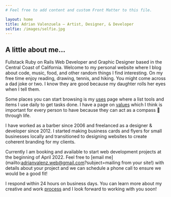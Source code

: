 ```yaml
---
# Feel free to add content and custom Front Matter to this file.

layout: home
title: Adrian Valenzuela — Artist, Designer, & Developer
selfie: /images/selfie.jpg
---
```


## A little about me...

Fullstack Ruby on Rails Web Developer and Graphic Designer based in the Central Coast of California. Welcome to my personal website where I blog about code, music, food, and other random things I find interesting. On my free time enjoy reading, drawing, tennis, and hiking. You might come across a dad joke or two. I know they are good because my daughter rolls her eyes when I tell them.

Some places you can start browsing is my [uses](/uses) page where a list tools and items I use daily to get tasks done. I have a page on [values](/values) which I think is important for every person to have because they can act as a compass 🧭 through life.

I have worked as a barber since 2006 and freelanced as a designer & developer since 2012. I started making business cards and flyers for small businesses locally and transitioned to designing websites to create coherent branding for my clients.

Currently I am booking and available to start web development projects at the beginning of April 2022. Feel free to [email me](mailto:adrianvalenz.web@gmail.com?subject=mailing from your site!) with details about your project and we can schedule a phone call to ensure we would be a good fit!

I respond within 24 hours on business days. You can learn more about my creative and work [process](/process) and I look forward to working with you soon!
